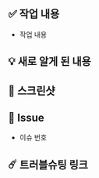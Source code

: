 ## ✅ 작업 내용

- 작업 내용
  
## 💡 새로 알게 된 내용
<!--새로 알게 된 내용-->

## 📸 스크린샷
<!-- 작업한 화면의 스크린샷 -->
<!-- 사용 예시
|    페이지    |   캡쳐   |
| :-------------: | :----------: |
| 피그마 | <img src = " " width = "250"> |
| 피그마 | <video src = "" width = "250">

-->
## 💭 Issue

- 이슈 번호

## ☄️ 트러블슈팅 링크
